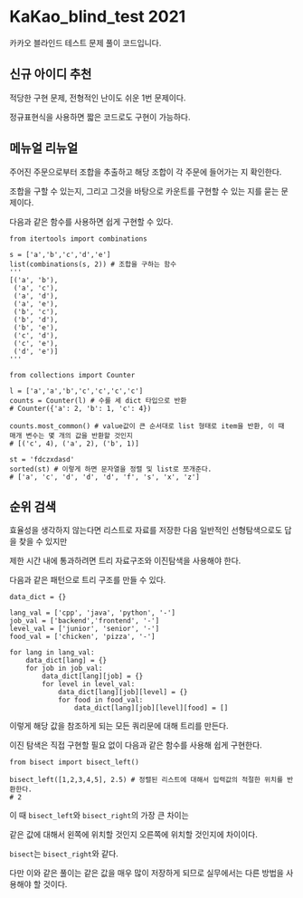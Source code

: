 # KaKao_blind_test 2021
카카오 블라인드 테스트 문제 풀이 코드입니다.

## 신규 아이디 추천
적당한 구현 문제, 전형적인 난이도 쉬운 1번 문제이다.

정규표현식을 사용하면 짧은 코드로도 구현이 가능하다.

## 메뉴얼 리뉴얼
주어진 주문으로부터 조합을 추출하고 해당 조합이 각 주문에 들어가는 지 확인한다.

조합을 구할 수 있는지, 그리고 그것을 바탕으로 카운트를 구현할 수 있는 지를 묻는 문제이다.

다음과 같은 함수를 사용하면 쉽게 구현할 수 있다.
```python3
from itertools import combinations

s = ['a','b','c','d','e']
list(combinations(s, 2)) # 조합을 구하는 함수
'''
[('a', 'b'),
 ('a', 'c'),
 ('a', 'd'),
 ('a', 'e'),
 ('b', 'c'),
 ('b', 'd'),
 ('b', 'e'),
 ('c', 'd'),
 ('c', 'e'),
 ('d', 'e')]
'''

from collections import Counter

l = ['a','a','b','c','c','c','c']
counts = Counter(l) # 수를 세 dict 타입으로 반환
# Counter({'a': 2, 'b': 1, 'c': 4})

counts.most_common() # value값이 큰 순서대로 list 형태로 item을 반환, 이 때 매개 변수는 몇 개의 값을 반환할 것인지
# [('c', 4), ('a', 2), ('b', 1)]

st = 'fdczxdasd' 
sorted(st) # 이렇게 하면 문자열을 정렬 및 list로 쪼개준다.
# ['a', 'c', 'd', 'd', 'd', 'f', 's', 'x', 'z']
```
## 순위 검색
효율성을 생각하지 않는다면 리스트로 자료를 저장한 다음 일반적인 선형탐색으로도 답을 찾을 수 있지만

제한 시간 내에 통과하려면 트리 자료구조와 이진탐색을 사용해야 한다.

다음과 같은 패턴으로 트리 구조를 만들 수 있다.
```python3
data_dict = {}

lang_val = ['cpp', 'java', 'python', '-']
job_val = ['backend','frontend', '-']
level_val = ['junior', 'senior', '-']
food_val = ['chicken', 'pizza', '-']

for lang in lang_val:
    data_dict[lang] = {}
    for job in job_val:
        data_dict[lang][job] = {}
        for level in level_val:
            data_dict[lang][job][level] = {}
            for food in food_val:
                data_dict[lang][job][level][food] = []
```
이렇게 해당 값을 참조하게 되는 모든 쿼리문에 대해 트리를 만든다.

이진 탐색은 직접 구현할 필요 없이 다음과 같은 함수를 사용해 쉽게 구현한다.
```python3
from bisect import bisect_left()

bisect_left([1,2,3,4,5], 2.5) # 정렬된 리스트에 대해서 입력값의 적절한 위치를 반환한다.
# 2
```
이 때 `bisect_left`와 `bisect_right`의 가장 큰 차이는

같은 값에 대해서 왼쪽에 위치할 것인지 오른쪽에 위치할 것인지에  차이이다.

`bisect`는 `bisect_right`와 같다.

다만 이와 같은 풀이는 같은 값을 매우 많이 저장하게 되므로 실무에서는 다른 방법을 사용해야 할 것이다.

